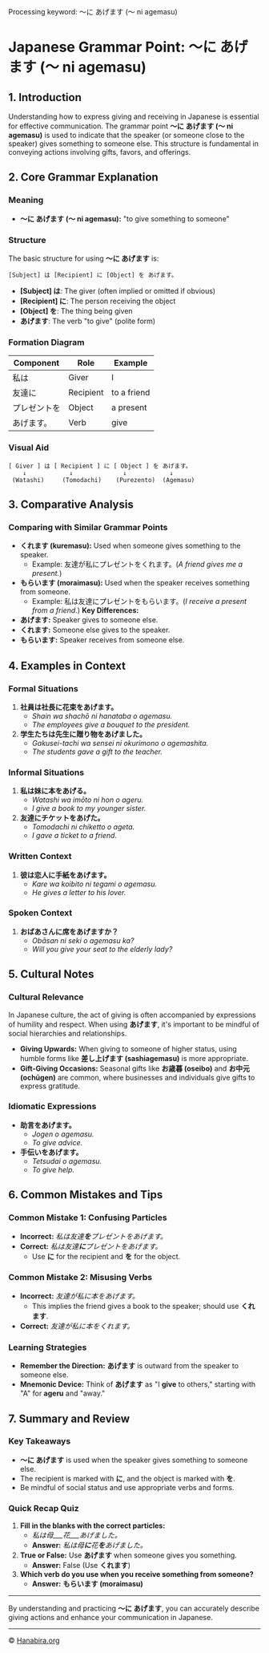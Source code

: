 Processing keyword: ～に あげます (〜 ni agemasu)
# Japanese Grammar Point: ～に あげます (〜 ni agemasu)

## 1. Introduction
Understanding how to express giving and receiving in Japanese is essential for effective communication. The grammar point **～に あげます (〜 ni agemasu)** is used to indicate that the speaker (or someone close to the speaker) gives something to someone else. This structure is fundamental in conveying actions involving gifts, favors, and offerings.
## 2. Core Grammar Explanation
### Meaning
- **～に あげます (〜 ni agemasu):** "to give something to someone"
### Structure
The basic structure for using **～に あげます** is:
```plaintext
[Subject] は [Recipient] に [Object] を あげます。
```
- **[Subject] は**: The giver (often implied or omitted if obvious)
- **[Recipient] に**: The person receiving the object
- **[Object] を**: The thing being given
- **あげます**: The verb "to give" (polite form)
### Formation Diagram
| Component      | Role      | Example                |
|----------------|-----------|------------------------|
| 私は           | Giver     | I                      |
| 友達に         | Recipient | to a friend            |
| プレゼントを   | Object    | a present              |
| あげます。     | Verb      | give                   |
### Visual Aid
```plaintext
[ Giver ] は [ Recipient ] に [ Object ] を あげます。
    ↓            ↓              ↓            ↓
 (Watashi)     (Tomodachi)    (Purezento)  (Agemasu)
```
## 3. Comparative Analysis
### Comparing with Similar Grammar Points
- **くれます (kuremasu):** Used when someone gives something to the speaker.
  - Example: 友達が私にプレゼントをくれます。(*A friend gives me a present.*)
- **もらいます (moraimasu):** Used when the speaker receives something from someone.
  - Example: 私は友達にプレゼントをもらいます。(*I receive a present from a friend.*)
**Key Differences:**
- **あげます:** Speaker gives to someone else.
- **くれます:** Someone else gives to the speaker.
- **もらいます:** Speaker receives from someone else.
## 4. Examples in Context
### Formal Situations
1. **社員は社長に花束をあげます。**
   - *Shain wa shachō ni hanataba o agemasu.*
   - *The employees give a bouquet to the president.*
2. **学生たちは先生に贈り物をあげました。**
   - *Gakusei-tachi wa sensei ni okurimono o agemashita.*
   - *The students gave a gift to the teacher.*
### Informal Situations
1. **私は妹に本をあげる。**
   - *Watashi wa imōto ni hon o ageru.*
   - *I give a book to my younger sister.*
2. **友達にチケットをあげた。**
   - *Tomodachi ni chiketto o ageta.*
   - *I gave a ticket to a friend.*
### Written Context
1. **彼は恋人に手紙をあげます。**
   - *Kare wa koibito ni tegami o agemasu.*
   - *He gives a letter to his lover.*
### Spoken Context
1. **おばあさんに席をあげますか？**
   - *Obāsan ni seki o agemasu ka?*
   - *Will you give your seat to the elderly lady?*
## 5. Cultural Notes
### Cultural Relevance
In Japanese culture, the act of giving is often accompanied by expressions of humility and respect. When using **あげます**, it's important to be mindful of social hierarchies and relationships.
- **Giving Upwards:** When giving to someone of higher status, using humble forms like **差し上げます (sashiagemasu)** is more appropriate.
- **Gift-Giving Occasions:** Seasonal gifts like **お歳暮 (oseibo)** and **お中元 (ochūgen)** are common, where businesses and individuals give gifts to express gratitude.
### Idiomatic Expressions
- **助言をあげます。**
  - *Jogen o agemasu.*
  - *To give advice.*
- **手伝いをあげます。**
  - *Tetsudai o agemasu.*
  - *To give help.*
## 6. Common Mistakes and Tips
### Common Mistake 1: Confusing Particles
- **Incorrect:** *私は友達**を**プレゼントをあげます。*
- **Correct:** *私は友達**に**プレゼントをあげます。*
  - Use **に** for the recipient and **を** for the object.
### Common Mistake 2: Misusing Verbs
- **Incorrect:** *友達が私に本をあげます。*
  - This implies the friend gives a book to the speaker; should use **くれます**.
- **Correct:** *友達が私に本をくれます。*
### Learning Strategies
- **Remember the Direction:** **あげます** is outward from the speaker to someone else.
- **Mnemonic Device:** Think of **あげます** as "I **give** to others," starting with "A" for **ageru** and "away."
## 7. Summary and Review
### Key Takeaways
- **～に あげます** is used when the speaker gives something to someone else.
- The recipient is marked with **に**, and the object is marked with **を**.
- Be mindful of social status and use appropriate verbs and forms.
### Quick Recap Quiz
1. **Fill in the blanks with the correct particles:**
   - *私は母___花___あげました。*
   - **Answer:** *私は母**に**花**を**あげました。*
2. **True or False:** Use **あげます** when someone gives you something.
   - **Answer:** False (Use **くれます**)
3. **Which verb do you use when you receive something from someone?**
   - **Answer:** **もらいます (moraimasu)**

---
By understanding and practicing **～に あげます**, you can accurately describe giving actions and enhance your communication in Japanese.


---

© [Hanabira.org](https://hanabira.org)
